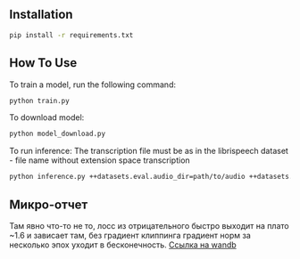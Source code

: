 ## Installation


   ```bash
   pip install -r requirements.txt
   ```


## How To Use

To train a model, run the following command:

```bash
python train.py
```

To download model:

```bash
python model_download.py
```


To run inference:
The transcription file must be as in the librispeech dataset - file name without extension space transcription

```bash
python inference.py ++datasets.eval.audio_dir=path/to/audio ++datasets.eval.transcription_file=path/to/txt/file/
```

## Микро-отчет

Там явно что-то не то, лосс из отрицательного быстро выходит на плато ~1.6 и зависает там,
без градиент клиппинга градиент норм за несколько эпох уходит в бесконечность.
[Ссылка на wandb](https://api.wandb.ai/links/titan_foundation/lqdk0w28)
